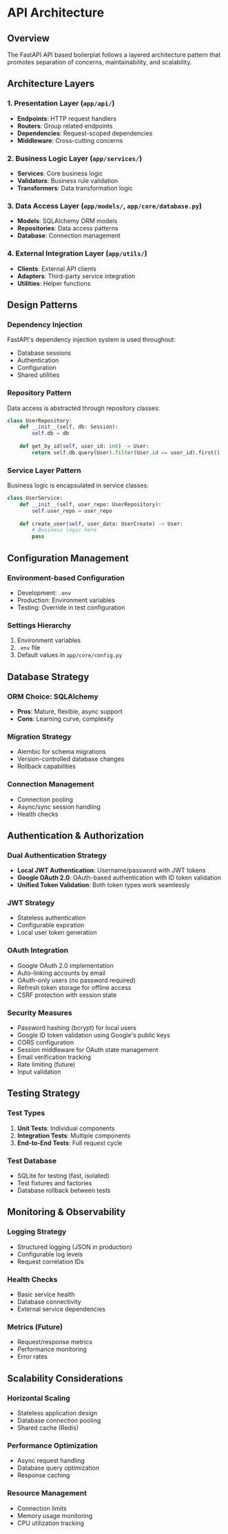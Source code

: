 # API Architecture

## Overview

The FastAPI API based boilerplat follows a layered architecture pattern that promotes separation of concerns, maintainability, and scalability.

## Architecture Layers

### 1. Presentation Layer (`app/api/`)
- **Endpoints**: HTTP request handlers
- **Routers**: Group related endpoints
- **Dependencies**: Request-scoped dependencies
- **Middleware**: Cross-cutting concerns

### 2. Business Logic Layer (`app/services/`)
- **Services**: Core business logic
- **Validators**: Business rule validation
- **Transformers**: Data transformation logic

### 3. Data Access Layer (`app/models/`, `app/core/database.py`)
- **Models**: SQLAlchemy ORM models
- **Repositories**: Data access patterns
- **Database**: Connection management

### 4. External Integration Layer (`app/utils/`)
- **Clients**: External API clients
- **Adapters**: Third-party service integration
- **Utilities**: Helper functions

## Design Patterns

### Dependency Injection
FastAPI's dependency injection system is used throughout:
- Database sessions
- Authentication
- Configuration
- Shared utilities

### Repository Pattern
Data access is abstracted through repository classes:
```python
class UserRepository:
    def __init__(self, db: Session):
        self.db = db
    
    def get_by_id(self, user_id: int) -> User:
        return self.db.query(User).filter(User.id == user_id).first()
```

### Service Layer Pattern
Business logic is encapsulated in service classes:
```python
class UserService:
    def __init__(self, user_repo: UserRepository):
        self.user_repo = user_repo
    
    def create_user(self, user_data: UserCreate) -> User:
        # Business logic here
        pass
```

## Configuration Management

### Environment-based Configuration
- Development: `.env`
- Production: Environment variables
- Testing: Override in test configuration

### Settings Hierarchy
1. Environment variables
2. `.env` file
3. Default values in `app/core/config.py`

## Database Strategy

### ORM Choice: SQLAlchemy
- **Pros**: Mature, flexible, async support
- **Cons**: Learning curve, complexity

### Migration Strategy
- Alembic for schema migrations
- Version-controlled database changes
- Rollback capabilities

### Connection Management
- Connection pooling
- Async/sync session handling
- Health checks

## Authentication & Authorization

### Dual Authentication Strategy
- **Local JWT Authentication**: Username/password with JWT tokens
- **Google OAuth 2.0**: OAuth-based authentication with ID token validation
- **Unified Token Validation**: Both token types work seamlessly

### JWT Strategy
- Stateless authentication
- Configurable expiration  
- Local user token generation

### OAuth Integration
- Google OAuth 2.0 implementation
- Auto-linking accounts by email
- OAuth-only users (no password required)
- Refresh token storage for offline access
- CSRF protection with session state

### Security Measures
- Password hashing (bcrypt) for local users
- Google ID token validation using Google's public keys
- CORS configuration
- Session middleware for OAuth state management
- Email verification tracking
- Rate limiting (future)
- Input validation

## Testing Strategy

### Test Types
1. **Unit Tests**: Individual components
2. **Integration Tests**: Multiple components
3. **End-to-End Tests**: Full request cycle

### Test Database
- SQLite for testing (fast, isolated)
- Test fixtures and factories
- Database rollback between tests

## Monitoring & Observability

### Logging Strategy
- Structured logging (JSON in production)
- Configurable log levels
- Request correlation IDs

### Health Checks
- Basic service health
- Database connectivity
- External service dependencies

### Metrics (Future)
- Request/response metrics
- Performance monitoring
- Error rates

## Scalability Considerations

### Horizontal Scaling
- Stateless application design
- Database connection pooling
- Shared cache (Redis)

### Performance Optimization
- Async request handling
- Database query optimization
- Response caching

### Resource Management
- Connection limits
- Memory usage monitoring
- CPU utilization tracking